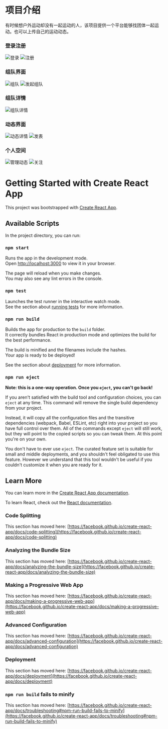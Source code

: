 # 项目介绍
有时候想户外运动却没有一起运动的人，该项目提供一个平台能够找团体一起运动。也可以上传自己的运动动态。

###  登录注册
![登录](https://test-1308585220.cos.ap-shanghai.myqcloud.com/%E7%99%BB%E5%BD%95.png)
![注册](https://test-1308585220.cos.ap-shanghai.myqcloud.com/%E6%B3%A8%E5%86%8C.png)

###  组队界面
![组队](https://test-1308585220.cos.ap-shanghai.myqcloud.com/%E7%BB%84%E9%98%9F.png)
![发起组队](https://test-1308585220.cos.ap-shanghai.myqcloud.com/%E5%8F%91%E8%B5%B7%E6%B4%BB%E5%8A%A8.png)
###  组队详情
![组队详情](https://test-1308585220.cos.ap-shanghai.myqcloud.com/%E7%BB%84%E9%98%9F%E8%AF%A6%E6%83%85.png)

###  动态界面
![动态详情](https://test-1308585220.cos.ap-shanghai.myqcloud.com/%E5%8A%A8%E6%80%81%E8%AF%A6%E6%83%85.png)
![发表](https://test-1308585220.cos.ap-shanghai.myqcloud.com/%E5%8F%91%E8%A1%A8%E5%8A%A8%E6%80%81.png)

###  个人空间
![管理动态](https://test-1308585220.cos.ap-shanghai.myqcloud.com/%E4%B8%AA%E4%BA%BA%E7%A9%BA%E9%97%B4.png)
![关注](https://test-1308585220.cos.ap-shanghai.myqcloud.com/%E5%85%B3%E6%B3%A8.png)


# Getting Started with Create React App

This project was bootstrapped with [Create React App](https://github.com/facebook/create-react-app).

## Available Scripts

In the project directory, you can run:

### `npm start`

Runs the app in the development mode.\
Open [http://localhost:3000](http://localhost:3000) to view it in your browser.

The page will reload when you make changes.\
You may also see any lint errors in the console.

### `npm test`

Launches the test runner in the interactive watch mode.\
See the section about [running tests](https://facebook.github.io/create-react-app/docs/running-tests) for more information.

### `npm run build`

Builds the app for production to the `build` folder.\
It correctly bundles React in production mode and optimizes the build for the best performance.

The build is minified and the filenames include the hashes.\
Your app is ready to be deployed!

See the section about [deployment](https://facebook.github.io/create-react-app/docs/deployment) for more information.

### `npm run eject`

**Note: this is a one-way operation. Once you `eject`, you can't go back!**

If you aren't satisfied with the build tool and configuration choices, you can `eject` at any time. This command will remove the single build dependency from your project.

Instead, it will copy all the configuration files and the transitive dependencies (webpack, Babel, ESLint, etc) right into your project so you have full control over them. All of the commands except `eject` will still work, but they will point to the copied scripts so you can tweak them. At this point you're on your own.

You don't have to ever use `eject`. The curated feature set is suitable for small and middle deployments, and you shouldn't feel obligated to use this feature. However we understand that this tool wouldn't be useful if you couldn't customize it when you are ready for it.

## Learn More

You can learn more in the [Create React App documentation](https://facebook.github.io/create-react-app/docs/getting-started).

To learn React, check out the [React documentation](https://reactjs.org/).

### Code Splitting

This section has moved here: [https://facebook.github.io/create-react-app/docs/code-splitting](https://facebook.github.io/create-react-app/docs/code-splitting)

### Analyzing the Bundle Size

This section has moved here: [https://facebook.github.io/create-react-app/docs/analyzing-the-bundle-size](https://facebook.github.io/create-react-app/docs/analyzing-the-bundle-size)

### Making a Progressive Web App

This section has moved here: [https://facebook.github.io/create-react-app/docs/making-a-progressive-web-app](https://facebook.github.io/create-react-app/docs/making-a-progressive-web-app)

### Advanced Configuration

This section has moved here: [https://facebook.github.io/create-react-app/docs/advanced-configuration](https://facebook.github.io/create-react-app/docs/advanced-configuration)

### Deployment

This section has moved here: [https://facebook.github.io/create-react-app/docs/deployment](https://facebook.github.io/create-react-app/docs/deployment)

### `npm run build` fails to minify

This section has moved here: [https://facebook.github.io/create-react-app/docs/troubleshooting#npm-run-build-fails-to-minify](https://facebook.github.io/create-react-app/docs/troubleshooting#npm-run-build-fails-to-minify)
